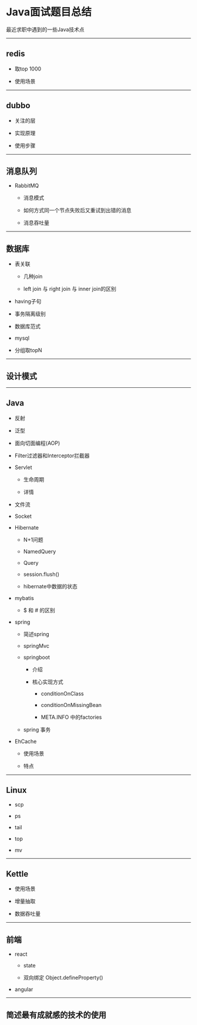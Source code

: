# Java面试题目总结

最近求职中遇到的一些Java技术点

---

## redis

- 取top 1000

- 使用场景

---

## dubbo

- 关注的层

- 实现原理

- 使用步骤

---

## 消息队列

- RabbitMQ

    + 消息模式

    + 如何方式同一个节点失败后又重试到出错的消息

    + 消息吞吐量

---

## 数据库

- 表关联

    + 几种join

    + left join 与 right join 与 inner join的区别

- having子句

- 事务隔离级别

- 数据库范式

- mysql

- 分组取topN

---

## 设计模式

---

## Java

- 反射

- 泛型

- 面向切面编程(AOP)

- Filter过滤器和Interceptor拦截器

- Servlet

    + 生命周期

    + 详情

- 文件流

- Socket

- Hibernate 

    + N+1问题

    + NamedQuery

    + Query

    + session.flush()

    + hibernate中数据的状态

- mybatis

    + $ 和 # 的区别

- spring

    + 简述spring

    + springMvc

    + springboot

        - 介绍

        - 核心实现方式 

            + conditionOnClass 

            + conditionOnMissingBean

            + META.INFO 中的factories 

    + spring 事务

- EhCache

    + 使用场景

    + 特点

---

## Linux

- scp

- ps

- tail

- top

- mv

---

## Kettle

- 使用场景

- 增量抽取

- 数据吞吐量

---

## 前端

- react

  + state

  + 双向绑定 Object.defineProperty()

- angular

---

## 简述最有成就感的技术的使用
